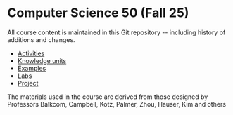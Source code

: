 # Computer Science 50 (Fall 25)

All course content is maintained in this Git repository -- including history of additions and changes.

* [Activities](activities/README.md)
* [Knowledge units](knowledge/units/index.md)
* [Examples](examples/)
* [Labs](labs/README.md)
* [Project](https://github.com/CS50DartmouthFA2025/home/tree/main/project)

The materials used in the course are derived from those designed by
Professors Balkcom, Campbell, Kotz, Palmer, Zhou, Hauser, Kim and others
